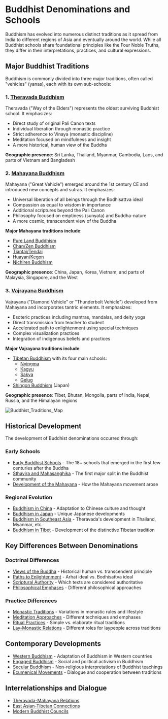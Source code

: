 # Buddhist Denominations and Schools

Buddhism has evolved into numerous distinct traditions as it spread from India to different regions of Asia and eventually around the world. While all Buddhist schools share foundational principles like the Four Noble Truths, they differ in their interpretations, practices, and cultural expressions.

## Major Buddhist Traditions

Buddhism is commonly divided into three major traditions, often called "vehicles" (yanas), each with its own sub-schools:

### 1. [Theravada Buddhism](./theravada.md)

Theravada ("Way of the Elders") represents the oldest surviving Buddhist school. It emphasizes:
- Direct study of original Pali Canon texts
- Individual liberation through monastic practice
- Strict adherence to Vinaya (monastic discipline)
- Meditation focused on mindfulness and insight
- A more historical, human view of the Buddha

**Geographic presence**: Sri Lanka, Thailand, Myanmar, Cambodia, Laos, and parts of Vietnam and Bangladesh

### 2. [Mahayana Buddhism](./mahayana.md)

Mahayana ("Great Vehicle") emerged around the 1st century CE and introduced new concepts and sutras. It emphasizes:
- Universal liberation of all beings through the Bodhisattva ideal
- Compassion as equal to wisdom in importance
- Additional scriptures beyond the Pali Canon
- Philosophy focused on emptiness (sunyata) and Buddha-nature
- A more cosmic, transcendent view of the Buddha

**Major Mahayana traditions include**:
- [Pure Land Buddhism](./pure_land.md)
- [Chan/Zen Buddhism](./zen.md)
- [Tiantai/Tendai](./tiantai.md)
- [Huayan/Kegon](./huayan.md)
- [Nichiren Buddhism](./nichiren.md)

**Geographic presence**: China, Japan, Korea, Vietnam, and parts of Malaysia, Singapore, and the West

### 3. [Vajrayana Buddhism](./vajrayana.md)

Vajrayana ("Diamond Vehicle" or "Thunderbolt Vehicle") developed from Mahayana and incorporates tantric elements. It emphasizes:
- Esoteric practices including mantras, mandalas, and deity yoga
- Direct transmission from teacher to student
- Accelerated path to enlightenment using special techniques
- Complex visualization practices
- Integration of indigenous beliefs and practices

**Major Vajrayana traditions include**:
- [Tibetan Buddhism](./tibetan_buddhism.md) with its four main schools:
  - [Nyingma](./nyingma.md)
  - [Kagyu](./kagyu.md)
  - [Sakya](./sakya.md)
  - [Gelug](./gelug.md)
- [Shingon Buddhism](./shingon.md) (Japan)

**Geographic presence**: Tibet, Bhutan, Mongolia, parts of India, Nepal, Russia, and the Himalayan regions

![Buddhist_Traditions_Map](./images/buddhist_traditions_map.jpg)

## Historical Development

The development of Buddhist denominations occurred through:

### Early Schools

- [Early Buddhist Schools](./early_schools.md) - The 18+ schools that emerged in the first few centuries after the Buddha
- [Sthavira and Mahasanghika](./early_schism.md) - The first major split in the Buddhist community
- [Development of the Mahayana](./mahayana_emergence.md) - How the Mahayana movement arose

### Regional Evolution

- [Buddhism in China](./chinese_buddhism.md) - Adaptation to Chinese culture and thought
- [Buddhism in Japan](./japanese_buddhism.md) - Unique Japanese developments
- [Buddhism in Southeast Asia](./southeast_asian_buddhism.md) - Theravada's development in Thailand, Myanmar, etc.
- [Buddhism in Tibet](./tibetan_buddhism.md) - Development of the distinctive Tibetan tradition

## Key Differences Between Denominations

### Doctrinal Differences

- [Views of the Buddha](./buddha_conceptions.md) - Historical human vs. transcendent principle
- [Paths to Enlightenment](./enlightenment_paths.md) - Arhat ideal vs. Bodhisattva ideal
- [Scriptural Authority](./scriptural_authority.md) - Which texts are considered authoritative
- [Philosophical Emphases](./philosophical_differences.md) - Different philosophical approaches

### Practice Differences

- [Monastic Traditions](./monastic_traditions.md) - Variations in monastic rules and lifestyle
- [Meditation Approaches](./meditation_approaches.md) - Different techniques and emphases
- [Ritual Practices](./ritual_variations.md) - Simple vs. elaborate ritual traditions
- [Lay-Monastic Relations](./lay_monastic_relations.md) - Different roles for laypeople across traditions

## Contemporary Developments

- [Western Buddhism](./western_buddhism.md) - Adaptation of Buddhism in Western countries
- [Engaged Buddhism](./engaged_buddhism.md) - Social and political activism in Buddhism
- [Secular Buddhism](./secular_buddhism.md) - Non-religious interpretations of Buddhist teachings
- [Ecumenical Movements](./buddhist_ecumenism.md) - Dialogue and cooperation between traditions

## Interrelationships and Dialogue

- [Theravada-Mahayana Relations](./theravada_mahayana_relations.md)
- [East Asian-Tibetan Connections](./east_asian_tibetan_connections.md)
- [Modern Buddhist Councils](./modern_buddhist_councils.md)